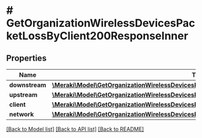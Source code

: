 # # GetOrganizationWirelessDevicesPacketLossByClient200ResponseInner

## Properties

Name | Type | Description | Notes
------------ | ------------- | ------------- | -------------
**downstream** | [**\Meraki\Model\GetOrganizationWirelessDevicesPacketLossByClient200ResponseInnerDownstream**](GetOrganizationWirelessDevicesPacketLossByClient200ResponseInnerDownstream.md) |  | [optional]
**upstream** | [**\Meraki\Model\GetOrganizationWirelessDevicesPacketLossByClient200ResponseInnerUpstream**](GetOrganizationWirelessDevicesPacketLossByClient200ResponseInnerUpstream.md) |  | [optional]
**client** | [**\Meraki\Model\GetOrganizationWirelessDevicesPacketLossByClient200ResponseInnerClient**](GetOrganizationWirelessDevicesPacketLossByClient200ResponseInnerClient.md) |  | [optional]
**network** | [**\Meraki\Model\GetOrganizationWirelessDevicesPacketLossByClient200ResponseInnerNetwork**](GetOrganizationWirelessDevicesPacketLossByClient200ResponseInnerNetwork.md) |  | [optional]

[[Back to Model list]](../../README.md#models) [[Back to API list]](../../README.md#endpoints) [[Back to README]](../../README.md)
